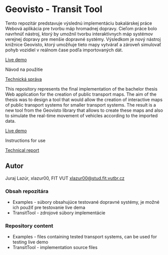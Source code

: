 # Geovisto - Transit Tool

Tento repozitár predstavuje výslednú implementáciu bakalárskej práce Webová aplikácia pre tvorbu máp hromadnej dopravy. Cieľom práce bolo navrhnúť nástroj, ktorý by umožnil tvorbu interaktívnych máp systémov verejnej dopravy pre menšie dopravné systémy. Výsledkom je nový nástroj knižnice Geovisto, ktorý umožňuje tieto mapy vytvárať a zároveň simulovať pohyb vozidiel v reálnom čase podľa importovaných dát.

[Live demo](https://jorgen98.github.io/Geovisto-TransitTool/iframe.html?id=demo--geovisto-map&viewMode=story)

Návod na použitie

[Technická správa](https://www.fit.vut.cz/study/thesis/23889/)

This repository represents the final implementation of the bachelor thesis Web application for the creation of public transport maps. The aim of the thesis was to design a tool that would allow the creation of interactive maps of public transport systems for smaller transport systems. The result is a new tool from the Geovisto library that allows to create these maps and also to simulate the real-time movement of vehicles according to the imported data.

[Live demo](https://jorgen98.github.io/Geovisto-TransitTool/iframe.html?id=demo--geovisto-map&viewMode=story)

Instructions for use

[Technical report](https://www.fit.vut.cz/study/thesis/23889/)

## Autor

Juraj Lazúr, xlazur00, FIT VUT xlazur00@stud.fit.vutbr.cz

### Obsah repozitára

 - Examples - súbory obsahujúce testované dopravné systémy, je možné ich použiť pre testovanie live dema
 - TransitTool - zdrojové súbory implementácie

### Repository content

 - Examples - files containing tested transport systems, can be used for testing live demo
 - TransitTool - implementation source files
